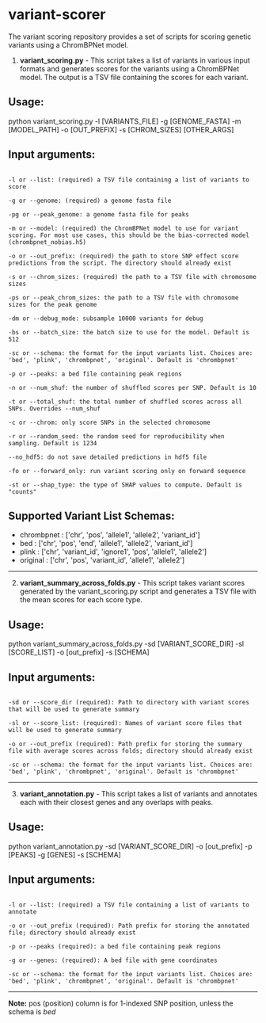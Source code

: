 # variant-scorer
The variant scoring repository provides a set of scripts for scoring genetic variants using a ChromBPNet model. 

1. **variant_scoring.py** - This script takes a list of variants in various input formats and generates scores for the variants using a ChromBPNet model. The output is a TSV file containing the scores for each variant. 

## Usage:

python variant_scoring.py -l [VARIANTS_FILE] -g [GENOME_FASTA] -m [MODEL_PATH] -o [OUT_PREFIX] -s [CHROM_SIZES] [OTHER_ARGS]

## Input arguments:

````

-l or --list: (required) a TSV file containing a list of variants to score

-g or --genome: (required) a genome fasta file

-pg or --peak_genome: a genome fasta file for peaks

-m or --model: (required) the ChromBPNet model to use for variant scoring. For most use cases, this should be the bias-corrected model (chrombpnet_nobias.h5)

-o or --out_prefix: (required) the path to store SNP effect score predictions from the script. The directory should already exist

-s or --chrom_sizes: (required) the path to a TSV file with chromosome sizes

-ps or --peak_chrom_sizes: the path to a TSV file with chromosome sizes for the peak genome

-dm or --debug_mode: subsample 10000 variants for debug

-bs or --batch_size: the batch size to use for the model. Default is 512

-sc or --schema: the format for the input variants list. Choices are: 'bed', 'plink', 'chrombpnet', 'original'. Default is 'chrombpnet'

-p or --peaks: a bed file containing peak regions

-n or --num_shuf: the number of shuffled scores per SNP. Default is 10

-t or --total_shuf: the total number of shuffled scores across all SNPs. Overrides --num_shuf

-c or --chrom: only score SNPs in the selected chromosome

-r or --random_seed: the random seed for reproducibility when sampling. Default is 1234

--no_hdf5: do not save detailed predictions in hdf5 file

-fo or --forward_only: run variant scoring only on forward sequence

-st or --shap_type: the type of SHAP values to compute. Default is "counts"

````

## Supported Variant List Schemas:

* chrombpnet : ['chr', 'pos', 'allele1', 'allele2', 'variant_id']
* bed : ['chr', 'pos', 'end', 'allele1', 'allele2', 'variant_id']
* plink : ['chr', 'variant_id', 'ignore1', 'pos', 'allele1', 'allele2']
* original : ['chr', 'pos', 'variant_id', 'allele1', 'allele2']

---

2. **variant_summary_across_folds.py** - This script takes variant scores generated by the variant_scoring.py script and generates a TSV file with the mean scores for each score type.

## Usage:

python variant_summary_across_folds.py -sd [VARIANT_SCORE_DIR] -sl [SCORE_LIST] -o [out_prefix] -s [SCHEMA]

## Input arguments:

````

-sd or --score_dir (required): Path to directory with variant scores that will be used to generate summary

-sl or --score_list: (required): Names of variant score files that will be used to generate summary

-o or --out_prefix (required): Path prefix for storing the summary file with average scores across folds; directory should already exist

-sc or --schema: the format for the input variants list. Choices are: 'bed', 'plink', 'chrombpnet', 'original'. Default is 'chrombpnet'

````

---

3. **variant_annotation.py** - This script takes a list of variants and annotates each with their closest genes and any overlaps with peaks.

## Usage:

python variant_annotation.py -sd [VARIANT_SCORE_DIR] -o [out_prefix] -p [PEAKS] -g [GENES] -s [SCHEMA]

## Input arguments:

````

-l or --list: (required) a TSV file containing a list of variants to annotate

-o or --out_prefix (required): Path prefix for storing the annotated file; directory should already exist

-p or --peaks (required): a bed file containing peak regions

-g or --genes: (required): A bed file with gene coordinates

-sc or --schema: the format for the input variants list. Choices are: 'bed', 'plink', 'chrombpnet', 'original'. Default is 'chrombpnet'

````

---

**Note:** pos (position) column is for 1-indexed SNP position, unless the schema is *bed*
